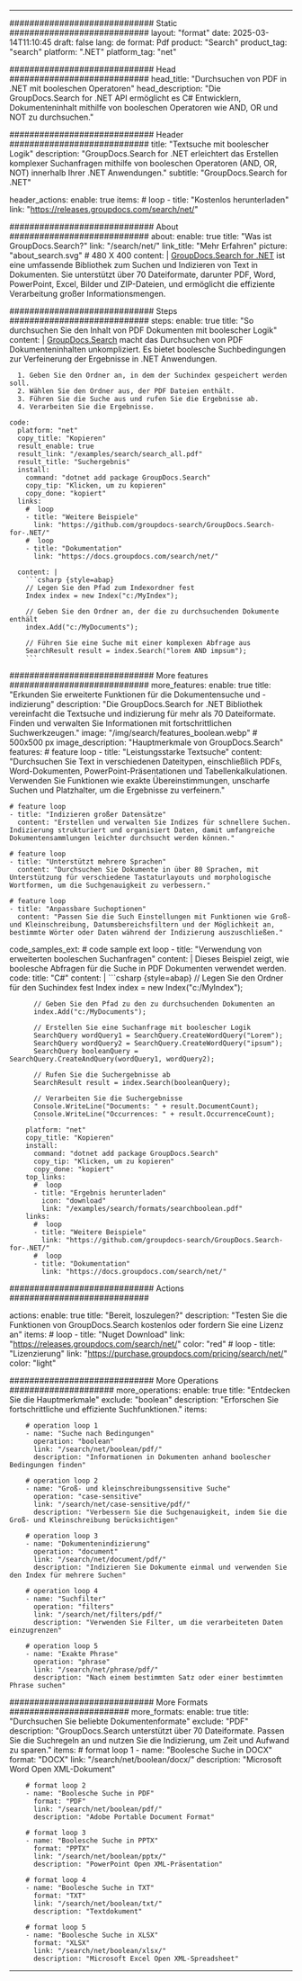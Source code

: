 
---
############################# Static ############################
layout: "format"
date:  2025-03-14T11:10:45
draft: false
lang: de
format: Pdf
product: "Search"
product_tag: "search"
platform: ".NET"
platform_tag: "net"

############################# Head ############################
head_title: "Durchsuchen von PDF in .NET mit booleschen Operatoren"
head_description: "Die GroupDocs.Search for .NET API ermöglicht es C# Entwicklern, Dokumenteninhalt mithilfe von booleschen Operatoren wie AND, OR und NOT zu durchsuchen."

############################# Header ############################
title: "Textsuche mit boolescher Logik" 
description: "GroupDocs.Search for .NET erleichtert das Erstellen komplexer Suchanfragen mithilfe von booleschen Operatoren (AND, OR, NOT) innerhalb Ihrer .NET Anwendungen."
subtitle: "GroupDocs.Search for .NET" 

header_actions:
  enable: true
  items:
    #  loop
    - title: "Kostenlos herunterladen"
      link: "https://releases.groupdocs.com/search/net/"
      
############################# About ############################
about:
    enable: true
    title: "Was ist GroupDocs.Search?"
    link: "/search/net/"
    link_title: "Mehr Erfahren"
    picture: "about_search.svg" # 480 X 400
    content: |
       [GroupDocs.Search for .NET](/search/net/) ist eine umfassende Bibliothek zum Suchen und Indizieren von Text in Dokumenten. Sie unterstützt über 70 Dateiformate, darunter PDF, Word, PowerPoint, Excel, Bilder und ZIP-Dateien, und ermöglicht die effiziente Verarbeitung großer Informationsmengen.

############################# Steps ############################
steps:
    enable: true
    title: "So durchsuchen Sie den Inhalt von PDF Dokumenten mit boolescher Logik"
    content: |
      [GroupDocs.Search](/search/net/) macht das Durchsuchen von PDF Dokumenteninhalten unkompliziert. Es bietet boolesche Suchbedingungen zur Verfeinerung der Ergebnisse in .NET Anwendungen.
      
      1. Geben Sie den Ordner an, in dem der Suchindex gespeichert werden soll.
      2. Wählen Sie den Ordner aus, der PDF Dateien enthält.
      3. Führen Sie die Suche aus und rufen Sie die Ergebnisse ab.
      4. Verarbeiten Sie die Ergebnisse.
   
    code:
      platform: "net"
      copy_title: "Kopieren"
      result_enable: true
      result_link: "/examples/search/search_all.pdf"
      result_title: "Suchergebnis"
      install:
        command: "dotnet add package GroupDocs.Search"
        copy_tip: "Klicken, um zu kopieren"
        copy_done: "kopiert"
      links:
        #  loop
        - title: "Weitere Beispiele"
          link: "https://github.com/groupdocs-search/GroupDocs.Search-for-.NET/"
        #  loop
        - title: "Dokumentation"
          link: "https://docs.groupdocs.com/search/net/"
          
      content: |
        ```csharp {style=abap}
        // Legen Sie den Pfad zum Indexordner fest
        Index index = new Index("c:/MyIndex");

        // Geben Sie den Ordner an, der die zu durchsuchenden Dokumente enthält
        index.Add("c:/MyDocuments");

        // Führen Sie eine Suche mit einer komplexen Abfrage aus
        SearchResult result = index.Search("lorem AND impsum");
        ```            

############################# More features ############################
more_features:
  enable: true
  title: "Erkunden Sie erweiterte Funktionen für die Dokumentensuche und -indizierung"
  description: "Die GroupDocs.Search for .NET Bibliothek vereinfacht die Textsuche und indizierung für mehr als 70 Dateiformate. Finden und verwalten Sie Informationen mit fortschrittlichen Suchwerkzeugen."
  image: "/img/search/features_boolean.webp" # 500x500 px
  image_description: "Hauptmerkmale von GroupDocs.Search"
  features:
    # feature loop
    - title: "Leistungsstarke Textsuche"
      content: "Durchsuchen Sie Text in verschiedenen Dateitypen, einschließlich PDFs, Word-Dokumenten, PowerPoint-Präsentationen und Tabellenkalkulationen. Verwenden Sie Funktionen wie exakte Übereinstimmungen, unscharfe Suchen und Platzhalter, um die Ergebnisse zu verfeinern."

    # feature loop
    - title: "Indizieren großer Datensätze"
      content: "Erstellen und verwalten Sie Indizes für schnellere Suchen. Indizierung strukturiert und organisiert Daten, damit umfangreiche Dokumentensammlungen leichter durchsucht werden können."

    # feature loop
    - title: "Unterstützt mehrere Sprachen"
      content: "Durchsuchen Sie Dokumente in über 80 Sprachen, mit Unterstützung für verschiedene Tastaturlayouts und morphologische Wortformen, um die Suchgenauigkeit zu verbessern."

    # feature loop
    - title: "Anpassbare Suchoptionen"
      content: "Passen Sie die Such Einstellungen mit Funktionen wie Groß- und Kleinschreibung, Datumsbereichsfiltern und der Möglichkeit an, bestimmte Wörter oder Daten während der Indizierung auszuschließen."
      
  code_samples_ext:
    # code sample ext loop
    - title: "Verwendung von erweiterten booleschen Suchanfragen"
      content: |
        Dieses Beispiel zeigt, wie boolesche Abfragen für die Suche in PDF Dokumenten verwendet werden.
      code:
        title: "C#"
        content: |
          ```csharp {style=abap}
          // Legen Sie den Ordner für den Suchindex fest
          Index index = new Index("c:/MyIndex");
              
          // Geben Sie den Pfad zu den zu durchsuchenden Dokumenten an
          index.Add("c:/MyDocuments");

          // Erstellen Sie eine Suchanfrage mit boolescher Logik
          SearchQuery wordQuery1 = SearchQuery.CreateWordQuery("Lorem");
          SearchQuery wordQuery2 = SearchQuery.CreateWordQuery("ipsum");
          SearchQuery booleanQuery = SearchQuery.CreateAndQuery(wordQuery1, wordQuery2);

          // Rufen Sie die Suchergebnisse ab
          SearchResult result = index.Search(booleanQuery);
          
          // Verarbeiten Sie die Suchergebnisse
          Console.WriteLine("Documents: " + result.DocumentCount);
          Console.WriteLine("Occurrences: " + result.OccurrenceCount);
          ```
        platform: "net"
        copy_title: "Kopieren"
        install:
          command: "dotnet add package GroupDocs.Search"
          copy_tip: "Klicken, um zu kopieren"
          copy_done: "kopiert"
        top_links:
          #  loop
          - title: "Ergebnis herunterladen"
            icon: "download"
            link: "/examples/search/formats/searchboolean.pdf"
        links:
          #  loop
          - title: "Weitere Beispiele"
            link: "https://github.com/groupdocs-search/GroupDocs.Search-for-.NET/"
          #  loop
          - title: "Dokumentation"
            link: "https://docs.groupdocs.com/search/net/"
            

            


############################# Actions ############################

actions:
  enable: true
  title: "Bereit, loszulegen?"
  description: "Testen Sie die Funktionen von GroupDocs.Search kostenlos oder fordern Sie eine Lizenz an"
  items:
    #  loop
    - title: "Nuget Download"
      link: "https://releases.groupdocs.com/search/net/"
      color: "red"
        #  loop
    - title: "Lizenzierung"
      link: "https://purchase.groupdocs.com/pricing/search/net/"
      color: "light"


############################# More Operations #####################
more_operations:
    enable: true
    title: "Entdecken Sie die Hauptmerkmale"
    exclude: "boolean"
    description: "Erforschen Sie fortschrittliche und effiziente Suchfunktionen."
    items: 
          
        # operation loop 1
        - name: "Suche nach Bedingungen"
          operation: "boolean"
          link: "/search/net/boolean/pdf/"
          description: "Informationen in Dokumenten anhand boolescher Bedingungen finden"

        # operation loop 2
        - name: "Groß- und kleinschreibungssensitive Suche"
          operation: "case-sensitive"
          link: "/search/net/case-sensitive/pdf/"
          description: "Verbessern Sie die Suchgenauigkeit, indem Sie die Groß- und Kleinschreibung berücksichtigen"

        # operation loop 3
        - name: "Dokumentenindizierung"
          operation: "document"
          link: "/search/net/document/pdf/"
          description: "Indizieren Sie Dokumente einmal und verwenden Sie den Index für mehrere Suchen"

        # operation loop 4
        - name: "Suchfilter"
          operation: "filters"
          link: "/search/net/filters/pdf/"
          description: "Verwenden Sie Filter, um die verarbeiteten Daten einzugrenzen"

        # operation loop 5
        - name: "Exakte Phrase"
          operation: "phrase"
          link: "/search/net/phrase/pdf/"
          description: "Nach einem bestimmten Satz oder einer bestimmten Phrase suchen"
          
        
          
############################# More Formats ########################
more_formats:
    enable: true
    title: "Durchsuchen Sie beliebte Dokumentenformate"
    exclude: "PDF"
    description: "GroupDocs.Search unterstützt über 70 Dateiformate. Passen Sie die Suchregeln an und nutzen Sie die Indizierung, um Zeit und Aufwand zu sparen."
    items: 
        # format loop 1
        - name: "Boolesche Suche in DOCX"
          format: "DOCX"
          link: "/search/net/boolean/docx/"
          description: "Microsoft Word Open XML-Dokument"
          
        # format loop 2
        - name: "Boolesche Suche in PDF"
          format: "PDF"
          link: "/search/net/boolean/pdf/"
          description: "Adobe Portable Document Format"
          
        # format loop 3
        - name: "Boolesche Suche in PPTX"
          format: "PPTX"
          link: "/search/net/boolean/pptx/"
          description: "PowerPoint Open XML-Präsentation"

        # format loop 4
        - name: "Boolesche Suche in TXT"
          format: "TXT"
          link: "/search/net/boolean/txt/"
          description: "Textdokument"
          
        # format loop 5
        - name: "Boolesche Suche in XLSX"
          format: "XLSX"
          link: "/search/net/boolean/xlsx/"
          description: "Microsoft Excel Open XML-Spreadsheet"
  

---